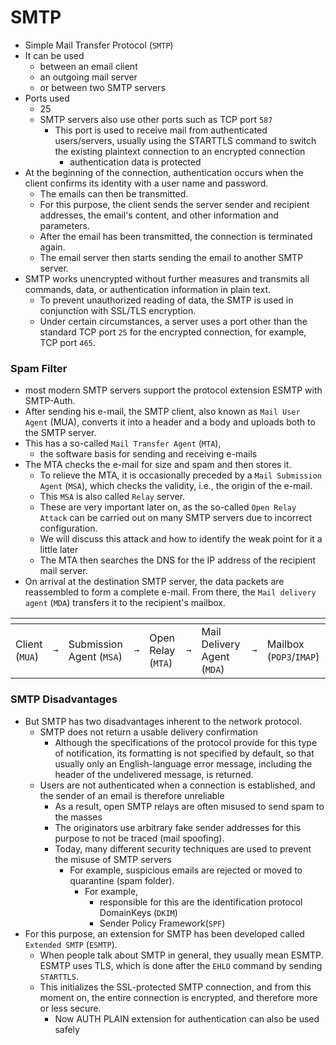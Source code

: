 # SMTP

* Simple Mail Transfer Protocol (`SMTP`)
* It can be used
  * between an email client
  * an outgoing mail server
  * or between two SMTP servers
* Ports used
  * 25
  * SMTP servers also use other ports such as TCP port `587`
    * This port is used to receive mail from authenticated users/servers, usually using the STARTTLS command to switch the existing plaintext connection to an encrypted connection
      * authentication data is protected
* At the beginning of the connection, authentication occurs when the client confirms its identity with a user name and password.
  * The emails can then be transmitted.
  * For this purpose, the client sends the server sender and recipient addresses, the email's content, and other information and parameters.
  * After the email has been transmitted, the connection is terminated again.
  * The email server then starts sending the email to another SMTP server.
* SMTP works unencrypted without further measures and transmits all commands, data, or authentication information in plain text.
  * To prevent unauthorized reading of data, the SMTP is used in conjunction with SSL/TLS encryption.
  * Under certain circumstances, a server uses a port other than the standard TCP port `25` for the encrypted connection, for example, TCP port `465`.

### Spam Filter

* most modern SMTP servers support the protocol extension ESMTP with SMTP-Auth.
* &#x20;After sending his e-mail, the SMTP client, also known as `Mail User Agent` (MUA), converts it into a header and a body and uploads both to the SMTP server.
* This has a so-called `Mail Transfer Agent` (`MTA`),
  * the software basis for sending and receiving e-mails
* The MTA checks the e-mail for size and spam and then stores it.
  * To relieve the MTA, it is occasionally preceded by a `Mail Submission Agent` (`MSA`), which checks the validity, i.e., the origin of the e-mail.
  * This `MSA` is also called `Relay` server.
  * These are very important later on, as the so-called `Open Relay Attack` can be carried out on many SMTP servers due to incorrect configuration.
  * We will discuss this attack and how to identify the weak point for it a little later
  * The MTA then searches the DNS for the IP address of the recipient mail server.
* On arrival at the destination SMTP server, the data packets are reassembled to form a complete e-mail. From there, the `Mail delivery agent` (`MDA`) transfers it to the recipient's mailbox.

<table data-header-hidden data-full-width="true"><thead><tr><th></th><th></th><th></th><th></th><th></th><th></th><th></th><th></th><th></th></tr></thead><tbody><tr><td>Client (<code>MUA</code>)</td><td><code>➞</code></td><td>Submission Agent (<code>MSA</code>)</td><td><code>➞</code></td><td>Open Relay (<code>MTA</code>)</td><td><code>➞</code></td><td>Mail Delivery Agent (<code>MDA</code>)</td><td><code>➞</code></td><td>Mailbox (<code>POP3</code>/<code>IMAP</code>)</td></tr></tbody></table>

### SMTP Disadvantages

* But SMTP has two disadvantages inherent to the network protocol.
  * SMTP does not return a usable delivery confirmation
    * Although the specifications of the protocol provide for this type of notification, its formatting is not specified by default, so that usually only an English-language error message, including the header of the undelivered message, is returned.
  * Users are not authenticated when a connection is established, and the sender of an email is therefore unreliable
    * As a result, open SMTP relays are often misused to send spam to the masses
    * The originators use arbitrary fake sender addresses for this purpose to not be traced (mail spoofing).
    * Today, many different security techniques are used to prevent the misuse of SMTP servers
      * For example, suspicious emails are rejected or moved to quarantine (spam folder).
        * For example,
          * responsible for this are the identification protocol DomainKeys (`DKIM`)
          * Sender Policy Framework(`SPF`)
* For this purpose, an extension for SMTP has been developed called `Extended SMTP` (`ESMTP`).
  * When people talk about SMTP in general, they usually mean ESMTP. ESMTP uses TLS, which is done after the `EHLO` command by sending `STARTTLS`.
  * This initializes the SSL-protected SMTP connection, and from this moment on, the entire connection is encrypted, and therefore more or less secure.
    * Now AUTH PLAIN extension for authentication can also be used safely
